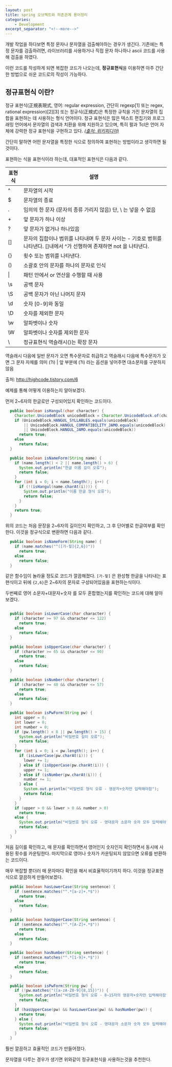 ```yaml
---
layout: post
title: spring 오브젝트와 의존관계 용어정리
categories:
    - Development
excerpt_separator: "<!--more-->"
---
```


개발 작업을 하다보면 특정 문자나 문자열을 검출해야하는 경우가 생긴다.
기존에는 특정 문자를 검출하려면, 라이브러리를 사용하거나 직접 문자 하나하나 ascii 코드를 사용해 검출을 하였다.

이런 코드를 작성하게 되면 복잡한 코드가 나오는데, **정규표현식**을 이용하면 아주 간단한 방법으로 쉬운 코드로의 작성이 가능하다.

## 정규표현식 이란?
정규 표현식(正規表現式, 영어: regular expression, 간단히 regexp[1] 또는 regex, rational expression)[2][3] 또는 정규식(正規式)은 특정한 규칙을 가진 문자열의 집합을 표현하는 데 사용하는 형식 언어이다. 정규 표현식은 많은 텍스트 편집기와 프로그래밍 언어에서 문자열의 검색과 치환을 위해 지원하고 있으며, 특히 펄과 Tcl은 언어 자체에 강력한 정규 표현식을 구현하고 있다. [*(출처: 위키피디아)*](https://ko.wikipedia.org/wiki/%EC%A0%95%EA%B7%9C_%ED%91%9C%ED%98%84%EC%8B%9D)

간단히 말하면 어떤 문자열을 특정한 식으로 정의하여 표현하는 방법이라고 생각하면 될 것이다.

표현하는 식을 표현식이라 하는데, 대표적인 표현식은 다음과 같다.

표현식 | 설명
----------|-----------
^     | 문자열의 시작
$     | 문자열의 종료
. | 임의의 한 문자 (문자의 종류 가리지 않음) 단, \ 는 넣을 수 없음
+ | 앞 문자가 하나 이상
? | 앞 문자가 없거나 하나있음
[] | 문자의 집합이나 범위를 나타내며 두 문자 사이는 - 기호로 범위를 나타낸다. []내에서 ^가 선행하여 존재하면 not 을 나타낸다.
{} | 횟수 또는 범위를 나타낸다.
() | 소괄호 안의 문자를 하나의 문자로 인식
\| | 패턴 안에서 or 연산을 수행할 때 사용
\s | 공백 문자
\S | 공백 문자가 아닌 나머지 문자
\d | 숫자 [0-9]와 동일
\D | 숫자를 제외한 문자
\w | 알파벳이나 숫자
\W | 알파벳이나 숫자를 제외한 문자
\ | 정규표현식 역슬래시(\)는 확장 문자
 역슬래시 다음에 일반 문자가 오면 특수문자로 취급하고 역슬래시 다음에 특수문자가 오면 그 문자 자체를 의미
(?i) | 앞 부분에 (?i) 라는 옵션을 넣어주면 대소문자를 구분하지 않음

출처: http://highcode.tistory.com/6

예제를 통해 어떻게 이용하는지 알아보겠다.

먼저 2~6자의 한글로만 구성되어있지 확인하는 코드이다.

```java
  public boolean isHangul(char character) {
    Character.UnicodeBlock unicodeBlock = Character.UnicodeBlock.of(character);
    if (UnicodeBlock.HANGUL_SYLLABLES.equals(unicodeBlock)
        || UnicodeBlock.HANGUL_COMPATIBILITY_JAMO.equals(unicodeBlock)
        || UnicodeBlock.HANGUL_JAMO.equals(unicodeBlock))
      return true;
    else
      return false;
  }

  public boolean isNameForm(String name) {
    if (name.length() < 2 || name.length() > 6) {
      System.out.println("한글 이름 길이 오류");
      return false;
    }
    for (int i = 0; i < name.length(); i++) {
      if (!(isHangul(name.charAt(i)))) {
        System.out.println("이름 한글 형식 오류");
        return false;
      }
    }
    return true;
  }
```
위의 코드는 처음 문장을 2~6자의 길이인지 확인하고, 그 후 단어별로 한글여부를 확인한다. 이것을 정규식으로 변환하면 다음과 같다.

```java
  public boolean isNameForm(String name) {
    if (name.matches("^([가-힣]{2,6})"))
      return true;
    else
      return false;
  }
```
같은 함수임이 놀라울 정도로 코드가 깔끔해졌다. `[가-힣]` 은 완성형 한글을 나타내는 표현식이고 뒤에 `{2,6}`은 2~6자의 문자로 구성되어있음을 표현하는식이다.

두번째로 영어 소문자+대문자+숫자 를 모두 혼합했는지를 확인하는 코드에 대해 알아보겠다.
```java

  public boolean isLowerCase(char character) {
    if (character >= 97 && character <= 122)
      return true;
    else
      return false;
  }

  public boolean isUpperCase(char character) {
    if (character >= 65 && character <= 90)
      return true;
    else
      return false;
  }

  public boolean isNumber(char character) {
    if (character >= 48 && character <= 57)
      return true;
    else
      return false;
  }

  public boolean isPwForm(String pw) {
    int upper = 0;
    int lower = 0;
    int number = 0;
    if (pw.length() < 8 || pw.length() > 15) {
      System.out.println("비밀번호 길이 오류");
      return false;
    }
    for (int i = 0; i < pw.length(); i++) {
      if (isLowerCase(pw.charAt(i))) {
        lower += 1;
      } else if (isUpperCase(pw.charAt(i))) {
        upper += 1;
      } else if (isNumber(pw.charAt(i))) {
        number += 1;
      } else {
        System.out.println("비밀번호 형식 오류 - 영문자+숫자만 입력해야함");
        return false;
      }
    }
    if (upper > 0 && lower > 0 && number > 0)
      return true;
    else {
      System.out.println("비밀번호 형식 오류 - 영대문자 소문자 숫자 모두 입력해야함");
      return false;
    }
  }
  ```
처음 길이를 확인하고, 매 문자를 확인하면서 영어인지 숫자인지 확인하면서 동시에 사용된 횟수를 카운팅한다. 마지막으로 영어나 숫자가 카운팅되지 않았으면 오류를 반환하는 코드이다.

매우 복잡할 뿐더러 매 문자마다 확인을 해서 비효율적이기까지 하다. 이것을 정규표현식으로 깔끔하게 만들어보겠다.

```java
  public boolean hasLowerCase(String sentence) {
    if (sentence.matches("^.*[a-z]+.*$"))
      return true;
    else
      return false;
  }

  public boolean hasUpperCase(String sentence) {
    if (sentence.matches("^.*[A-Z]+.*$"))
      return true;
    else
      return false;
  }

  public boolean hasNumber(String sentence) {
    if (sentence.matches("^.*[1-9]+.*$"))
      return true;
    else
      return false;
  }

  public boolean isPwForm(String pw) {
    if (!pw.matches("([a-zA-Z0-9]{8,15})")) {
      System.out.println("비밀번호 형식 오류 - 8~15자의 영문자+숫자만 입력해야함");
      return false;
    }
    if (hasUpperCase(pw) && hasLowerCase(pw) && hasNumber(pw)) {
      return true;
    } else {
      System.out.println("비밀번호 형식 오류 - 영대문자 소문자 숫자 모두 입력해야함");
      return false;
    }
  }
  ```
  훨씬 깔끔하고 효율적인 코드가 만들어졌다.

  문자열을 다루는 경우가 생기면 위와같이 정규표현식을 사용하는것을 추천한다.